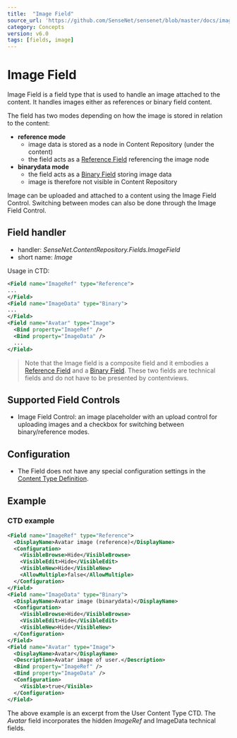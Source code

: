 ```yaml
---
title:  "Image Field"
source_url: 'https://github.com/SenseNet/sensenet/blob/master/docs/image-field.md'
category: Concepts
version: v6.0
tags: [fields, image]
---
```


# Image Field

Image Field is a field type that is used to handle an image attached to the content. It handles images either as references or binary field content.

The field has two modes depending on how the image is stored in relation to the content:

- **reference mode**
    - image data is stored as a node in Content Repository (under the content)
    - the field acts as a [Reference Field](reference-field.md) referencing the image node
- **binarydata mode**
    - the field acts as a [Binary Field](binary-field.md) storing image data
    - image is therefore not visible in Content Repository

Image can be uploaded and attached to a content using the Image Field Control. Switching between modes can also be done through the Image Field Control.

## Field handler

- handler: *SenseNet.ContentRepository.Fields.ImageField*
- short name: *Image*

Usage in CTD:

```xml
<Field name="ImageRef" type="Reference">
...
</Field>
<Field name="ImageData" type="Binary">
...
</Field>
<Field name="Avatar" type="Image">
  <Bind property="ImageRef" />
  <Bind property="ImageData" />
  ...
</Field>
```

> Note that the Image field is a composite field and it embodies a [Reference Field](reference-field.md) and a [Binary Field](binary-field.md). These two fields are technical fields and do not have to be presented by contentviews.

## Supported Field Controls

- Image Field Control: an image placeholder with an upload control for uploading images and a checkbox for switching between binary/reference modes.

## Configuration

- The Field does not have any special configuration settings in the [Content Type Definition](ctd.md).

## Example

### CTD example

```xml
<Field name="ImageRef" type="Reference">
  <DisplayName>Avatar image (reference)</DisplayName>
  <Configuration>
    <VisibleBrowse>Hide</VisibleBrowse>
    <VisibleEdit>Hide</VisibleEdit>
    <VisibleNew>Hide</VisibleNew>
    <AllowMultiple>false</AllowMultiple>
  </Configuration>
</Field>
<Field name="ImageData" type="Binary">
  <DisplayName>Avatar image (binarydata)</DisplayName>
  <Configuration>
    <VisibleBrowse>Hide</VisibleBrowse>
    <VisibleEdit>Hide</VisibleEdit>
    <VisibleNew>Hide</VisibleNew>
  </Configuration>
</Field>
<Field name="Avatar" type="Image">
  <DisplayName>Avatar</DisplayName>
  <Description>Avatar image of user.</Description>
  <Bind property="ImageRef" />
  <Bind property="ImageData" />
  <Configuration>
    <Visible>true</Visible>
  </Configuration>
</Field>
```

The above example is an excerpt from the User Content Type CTD. The *Avatar* field incorporates the hidden *ImageRef* and ImageData technical fields.